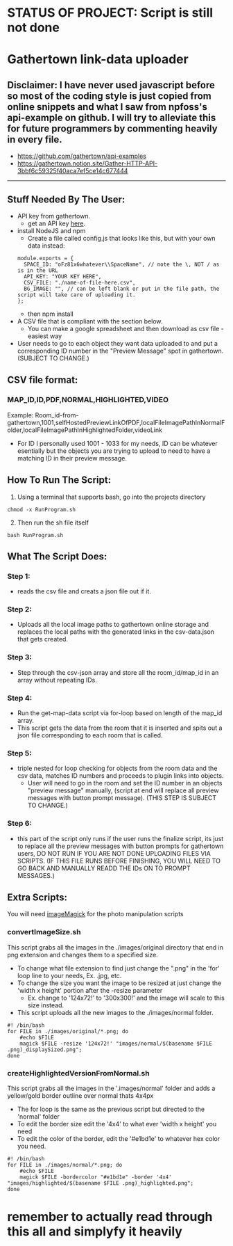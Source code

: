 # STATUS OF PROJECT: Script is still not done
# Gathertown link-data uploader



## Disclaimer: I have never used javascript before so most of the coding style is just copied from online snippets and what I saw from npfoss's api-example on github. I will try to alleviate this for future programmers by commenting heavily in every file.
- https://github.com/gathertown/api-examples
- https://gathertown.notion.site/Gather-HTTP-API-3bbf6c59325f40aca7ef5ce14c677444
---




## Stuff Needed By The User:

- API key from gathertown.
  - get an API key [here](https://app.gather.town/apikeys).
- install NodeJS and npm
  - Create a file called config.js that looks like this, but with your own data instead:
  ```
  module.exports = {
    SPACE_ID: "oFz81x6whatever\\SpaceName", // note the \, NOT / as is in the URL
    API_KEY: "YOUR KEY HERE",
    CSV_FILE: "./name-of-file-here.csv",
    BG_IMAGE: "", // can be left blank or put in the file path, the script will take care of uploading it.
  };  
  ```
  - then npm install
- A CSV file that is compliant with the section below. 
  - You can make a google spreadsheet and then download as csv file - easiest way
- User needs to go to each object they want data uploaded to and put a corresponding ID number in the "Preview Message" spot in gathertown. (SUBJECT TO CHANGE.)



## CSV file format:
### MAP_ID,ID,PDF,NORMAL,HIGHLIGHTED,VIDEO

Example: Room_id-from-gathertown,1001,selfHostedPreviewLinkOfPDF,localFileImagePathInNormalFolder,localFileImagePathInHighlightedFolder,videoLink

- For ID I personally used 1001 - 1033 for my needs, ID can be whatever esentially but the objects you are trying to upload to need to have a matching ID in their preview message.


## How To Run The Script:
1. Using a terminal that supports bash, go into the projects directory
```
chmod -x RunProgram.sh
```
2. Then run the sh file itself
```
bash RunProgram.sh
```



## What The Script Does:

### Step 1:

- reads the csv file and creats a json file out if it.

### Step 2:

- Uploads all the local image paths to gathertown online storage and replaces the local paths with the generated links in the csv-data.json that gets created.

### Step 3:

- Step through the csv-json array and store all the room_id/map_id in an array without repeating IDs.

### Step 4:

- Run the get-map-data script via for-loop based on length of the map_id array.
- This script gets the data from the room that it is inserted and spits out a json file corresponding to each room that is called.

### Step 5:

- triple nested for loop checking for objects from the room data and the csv data, matches ID numbers and proceeds to plugin links into objects.
  - User will need to go in the room and set the ID number in an objects "preview message" manually, (script at end will replace all preview messages with button prompt message). (THIS STEP IS SUBJECT TO CHANGE.)
  
### Step 6: 

- this part of the script only runs if the user runs the finalize script, its just to replace all the preview messages with button prompts for gathertown users, DO NOT RUN IF YOU ARE NOT DONE UPLOADING FILES VIA SCRIPTS.
(IF THIS FILE RUNS BEFORE FINISHING, YOU WILL NEED TO GO BACK AND MANUALLY READD THE IDs ON TO PROMPT MESSAGES.)


## Extra Scripts:

You will need [imageMagick](https://imagemagick.org/index.php) for the photo manipulation scripts

### convertImageSize.sh
This script grabs all the images in the ./images/original directory that end in png extension and changes them to a specified size.
- To change what file extension to find just change the ".png" in the 'for' loop line to your needs, Ex. .jpg, etc.
- To change the size you want the image to be resized at just change the 'width x height' portion after the -resize parameter
  - Ex. change to '124x72!' to '300x300!' and the image will scale to this size instead.
- This script uploads all the new images to the ./images/normal folder.
```
#! /bin/bash
for FILE in ./images/original/*.png; do
    #echo $FILE
    magick $FILE -resize '124x72!' "images/normal/$(basename $FILE .png)_displaySized.png"; 
done
```

### createHighlightedVersionFromNormal.sh
This script grabs all the images in the '.images/normal' folder and adds a yellow/gold border outline over normal thats 4x4px
- The for loop is the same as the previous script but directed to the 'normal' folder
- To edit the border size edit the '4x4' to what ever 'width x height' you need
- To edit the color of the border, edit the '#e1bd1e' to whatever hex color you need.
```
#! /bin/bash
for FILE in ./images/normal/*.png; do
    #echo $FILE
    magick $FILE -bordercolor "#e1bd1e" -border '4x4' "images/highlighted/$(basename $FILE .png)_highlighted.png"; 
done
```




# remember to actually read through this all and simplyfy it heavily
